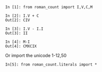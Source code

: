```
In [1]: from roman_count import I,V,C,M

In [2]: I.V + C
Out[2]: CIV

In [3]: I.V - I.I
Out[3]: II

In [4]: M-I
Out[4]: CMXCIX
```

Or import the unicode 1-12,50

```
In[5]: from roman_count.literals import *
```
